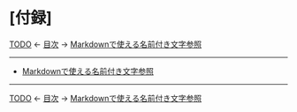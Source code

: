 # [付録]

[TODO](#)
← [目次](index.md) →
[Markdownで使える名前付き文字参照](named-character-references.md)

------------------------------------------------------------------------

- [Markdownで使える名前付き文字参照](named-character-references.md)

------------------------------------------------------------------------

[TODO](#)
← [目次](index.md) →
[Markdownで使える名前付き文字参照](named-character-references.md)
